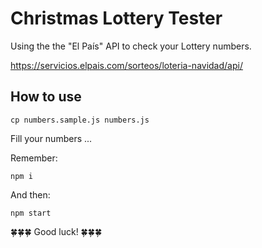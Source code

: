 # Christmas Lottery Tester

Using the the "El País" API to check your Lottery numbers.

https://servicios.elpais.com/sorteos/loteria-navidad/api/

## How to use

```shell
cp numbers.sample.js numbers.js
```

Fill your numbers ...

Remember:

```shell
npm i
```

And then:

```shell
npm start
```

🍀🍀🍀 Good luck! 🍀🍀🍀